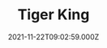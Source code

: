---
title: "Tiger King"
year: 2020
date: 2021-11-22T09:02:59.000Z
permalink: /almanac/tv/2021-11-22-tiger-king/index.html
season: 2
---